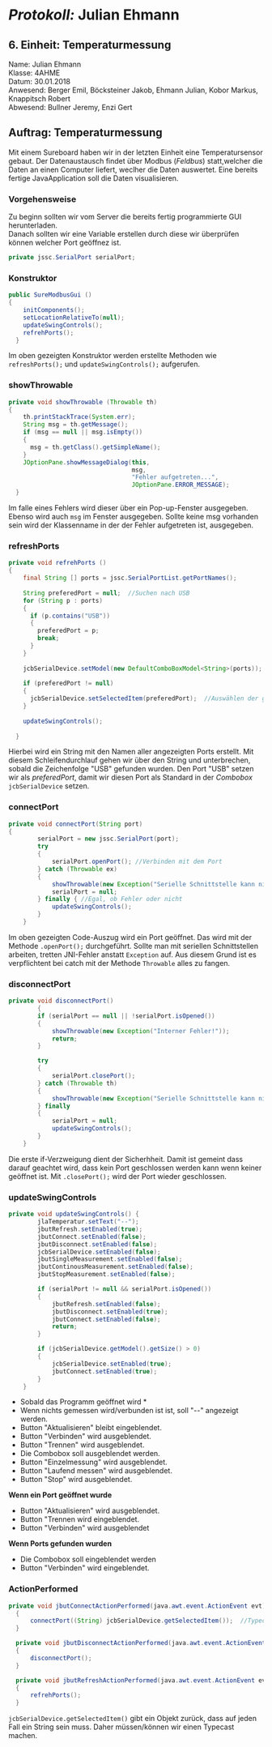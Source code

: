 
# *Protokoll:* Julian Ehmann  

## **6. Einheit: Temperaturmessung**  
 Name: Julian Ehmann  
 Klasse: 4AHME  
 Datum: 30.01.2018  
 Anwesend: Berger Emil, Böcksteiner Jakob, Ehmann Julian, Kobor Markus, Knappitsch Robert  
 Abwesend: Bullner Jeremy, Enzi Gert
  
## Auftrag: Temperaturmessung
Mit einem Sureboard haben wir in der letzten Einheit eine Temperatursensor gebaut. Der Datenaustausch findet über Modbus (*Feldbus*) statt,welcher die Daten an einen Computer liefert, weclher die Daten auswertet. Eine bereits fertige JavaApplication soll die Daten visualisieren.


### Vorgehensweise
Zu beginn sollten wir vom Server die bereits fertig programmierte GUI herunterladen.  
Danach sollten wir eine Variable erstellen durch diese wir überprüfen können welcher Port geöffnez ist.
 
```java
private jssc.SerialPort serialPort;
```

### Konstruktor
```java
public SureModbusGui () 
{
    initComponents();
    setLocationRelativeTo(null);
    updateSwingControls();
    refrehPorts();
  }
```
Im oben gezeigten Konstruktor werden erstellte Methoden wie `refreshPorts();` und `updateSwingControls();` aufgerufen.

### showThrowable
```java
private void showThrowable (Throwable th) 
{
    th.printStackTrace(System.err);
    String msg = th.getMessage();
    if (msg == null || msg.isEmpty())
    {
      msg = th.getClass().getSimpleName();
    }
    JOptionPane.showMessageDialog(this,
                                  msg,
                                  "Fehler aufgetreten...",
                                  JOptionPane.ERROR_MESSAGE);
  }
```
Im falle eines Fehlers wird dieser über ein Pop-up-Fenster ausgegeben. Ebenso wird auch ``msg`` im Fenster ausgegeben. Sollte keine msg vorhanden sein wird der Klassenname in der der Fehler aufgetreten ist, ausgegeben.

### refreshPorts
```java
private void refrehPorts () 
{
    final String [] ports = jssc.SerialPortList.getPortNames();
    
    String preferedPort = null;  //Suchen nach USB
    for (String p : ports) 
    {
      if (p.contains("USB")) 
      {
        preferedPort = p;
        break;
      }
    }
    
    jcbSerialDevice.setModel(new DefaultComboBoxModel<String>(ports));  //Implementiert direkt ports
    
    if (preferedPort != null) 
    {
      jcbSerialDevice.setSelectedItem(preferedPort);  //Auswählen der gewünschten Schnittstelle
    }
    
    updateSwingControls();
    
  }
```
Hierbei wird ein String mit den Namen aller angezeigten Ports erstellt. Mit diesem Schleifendurchlauf gehen wir über den String und unterbrechen, sobald die Zeichenfolge "USB" gefunden wurden. Den Port "USB" setzen wir als *preferedPort*, damit wir diesen Port als Standard in der *Combobox* `jcbSerialDevice` setzen.

### connectPort
```java
private void connectPort(String port)
{
        serialPort = new jssc.SerialPort(port);
        try 
        {
            serialPort.openPort(); //Verbinden mit dem Port
        } catch (Throwable ex)
        {
            showThrowable(new Exception("Serielle Schnittstelle kann nicht geöffnet werden", ex));
            serialPort = null;
        } finally { //Egal, ob Fehler oder nicht
            updateSwingControls();
        }
    }
```
Im oben gezeigten Code-Auszug wird ein Port geöffnet. Das wird mit der Methode `.openPort();` durchgeführt. Sollte man mit seriellen Schnittstellen arbeiten, tretten JNI-Fehler anstatt `Exception` auf. Aus diesem Grund ist es verpflichtent bei catch mit der Methode `Throwable` alles zu fangen.


### disconnectPort
```java
private void disconnectPort() 
        {
        if (serialPort == null || !serialPort.isOpened()) 
        {
            showThrowable(new Exception("Interner Fehler!"));
            return;
        }

        try 
        {
            serialPort.closePort();
        } catch (Throwable th) 
        {
            showThrowable(new Exception("Serielle Schnittstelle kann nicht geschlossen werden"));
        } finally 
        {
            serialPort = null;
            updateSwingControls();
        }
    }
```
Die erste if-Verzweigung dient der Sicherhheit. Damit ist gemeint dass darauf geachtet wird, dass kein Port geschlossen werden kann wenn keiner geöffnet ist. Mit `.closePort();` wird der Port wieder geschlossen.

### updateSwingControls
```java
private void updateSwingControls() {
        jlaTemperatur.setText("--");
        jbutRefresh.setEnabled(true);
        jbutConnect.setEnabled(false);
        jbutDisconnect.setEnabled(false);
        jcbSerialDevice.setEnabled(false);
        jbutSingleMeasurement.setEnabled(false);
        jbutContinousMeasurement.setEnabled(false);
        jbutStopMeasurement.setEnabled(false);

        if (serialPort != null && serialPort.isOpened())
        {
            jbutRefresh.setEnabled(false);
            jbutDisconnect.setEnabled(true);
            jbutConnect.setEnabled(false);
            return;
        }

        if (jcbSerialDevice.getModel().getSize() > 0) 
        {
            jcbSerialDevice.setEnabled(true);
            jbutConnect.setEnabled(true);
        }
    }
```
* Sobald das Programm geöffnet wird *
* Wenn nichts gemessen wird/verbunden ist ist, soll "--" angezeigt werden.
* Button "Aktualisieren" bleibt eingeblendet.
* Button "Verbinden" wird ausgeblendet.
* Button "Trennen" wird ausgeblendet.
* Die Combobox soll ausgeblendet werden.
* Button "Einzelmessung" wird ausgeblendet.
* Button "Laufend messen" wird ausgeblendet.
* Button "Stop" wird ausgeblendet.

**Wenn ein Port geöffnet wurde**
* Button "Aktualisieren" wird ausgeblendet.
* Button "Trennen wird eingeblendet.
* Button "Verbinden" wird ausgeblendet

**Wenn Ports gefunden wurden**
* Die Combobox soll eingeblendet werden
* Button "Verbinden" wird eingeblendet.

### ActionPerformed
```java
private void jbutConnectActionPerformed(java.awt.event.ActionEvent evt) 
  {                                                
      connectPort((String) jcbSerialDevice.getSelectedItem());  //Typecast, da Object nur Strings enthält
  }                                           

  private void jbutDisconnectActionPerformed(java.awt.event.ActionEvent evt) 
  {                                                   
      disconnectPort();
  }                                              

  private void jbutRefreshActionPerformed(java.awt.event.ActionEvent evt) 
  {                                                
      refrehPorts();
  }
```
`jcbSerialDevice.getSelectedItem()` gibt ein Objekt zurück, dass auf jeden Fall ein String sein muss. Daher müssen/können wir einen Typecast machen.
